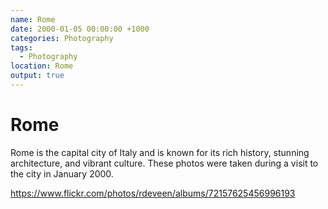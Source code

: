 ```yaml
---
name: Rome
date: 2000-01-05 00:00:00 +1000
categories: Photography
tags:
  - Photography
location: Rome
output: true
---
```

# Rome

Rome is the capital city of Italy and is known for its rich history, stunning architecture, and vibrant culture. These photos were taken during a visit to the city in January 2000.

https://www.flickr.com/photos/rdeveen/albums/72157625456996193